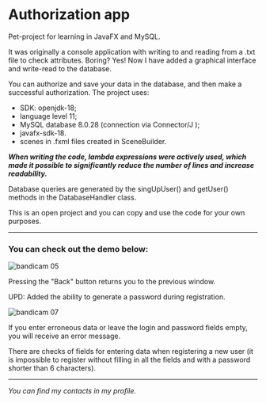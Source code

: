 # Authorization app

Pet-project for learning in JavaFX and MySQL.

It was originally a console application with writing to and reading from a .txt file to check attributes. Boring? Yes! Now I have added a graphical interface and write-read to the database.

You can authorize and save your data in the database, and then make a successful authorization.
The project uses: 
- SDK: openjdk-18;
- language level 11;
- MySQL database 8.0.28 (connection via Connector/J );
- javafx-sdk-18.
- scenes in .fxml files created in SceneBuilder.

***When writing the code, lambda expressions were actively used, which made it possible to significantly reduce the number of lines and increase readability.***

Database queries are generated by the singUpUser() and getUser() methods in the DatabaseHandler class.

This is an open project and you can copy and use the code for your own purposes.
***

### You can check out the demo below:

![bandicam 05](https://user-images.githubusercontent.com/91153388/163765884-2e5ad91d-64e1-49e4-a652-2d7827114639.gif)

Pressing the "Back" button returns you to the previous window.

UPD: Added the ability to generate a password during registration.

![bandicam 07](https://user-images.githubusercontent.com/91153388/164053746-6d92e404-318e-4556-88bc-59f96c1f3c8b.gif)

If you enter erroneous data or leave the login and password fields empty, you will receive an error message.

There are checks of fields for entering data when registering a new user (it is impossible to register without filling in all the fields and with a password shorter than 6 characters).
***
*You can find my contacts in my profile.*
